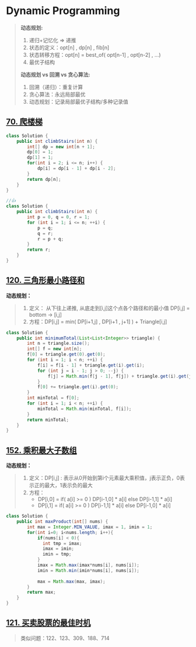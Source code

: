 # Dynamic Programming

> **动态规划:**
>
> 1. 递归+记忆化	=> 递推
> 2. 状态的定义：opt[n] , dp[n] , fib[n]
> 3. 状态转移方程：opt[n] = best_of( opt[n-1] , opt[n-2] , ...)
> 4. 最优子结构
>
> **动态规划 vs 回溯 vs 贪心算法:**
>
> 1. 回溯（递归）：重复计算
> 2. 贪心算法：永远局部最优
> 3. 动态规划：记录局部最优子结构/多种记录值

## [70. 爬楼梯](https://leetcode.cn/problems/climbing-stairs/)

```java
class Solution {
    public int climbStairs(int n) {
        int[] dp = new int[n + 1];
        dp[0] = 1;
        dp[1] = 1;
        for(int i = 2; i <= n; i++) {
            dp[i] = dp[i - 1] + dp[i - 2];
        }
        return dp[n];
    }
}

//👍 
class Solution {
    public int climbStairs(int n) {
        int p = 0, q = 0, r = 1;
        for (int i = 1; i <= n; ++i) {
            p = q; 
            q = r; 
            r = p + q;
        }
        return r;
    }
}
```

## [120. 三角形最小路径和](https://leetcode.cn/problems/triangle/)

**动态规划：**

> 1. 定义： 从下往上递推, 从底走到[i,j]这个点各个路径和的最小值	DP[i,j] = bottom -> [i,j]
> 2. 方程：DP[i,j] = min( DP[i+1,j] , DP[i+1 , j+1] ) + Triangle[i,j]

```java
class Solution {
    public int minimumTotal(List<List<Integer>> triangle) {
        int n = triangle.size();
        int[] f = new int[n];
        f[0] = triangle.get(0).get(0);
        for (int i = 1; i < n; ++i) {
            f[i] = f[i - 1] + triangle.get(i).get(i);
            for (int j = i - 1; j > 0; --j) {
                f[j] = Math.min(f[j - 1], f[j]) + triangle.get(i).get(j);
            }
            f[0] += triangle.get(i).get(0);
        }
        int minTotal = f[0];
        for (int i = 1; i < n; ++i) {
            minTotal = Math.min(minTotal, f[i]);
        }
        return minTotal;
    }
}
```

## [152. 乘积最大子数组](https://leetcode.cn/problems/maximum-product-subarray/)

**动态规划：**

> 1. 定义：DP[i,j] : 表示从0开始到第i个元素最大乘积值，j表示正负，0表示正的最大，1表示负的最大
> 2. 方程：
>    - DP[i,0] = if( a[i] >= 0 ) DP[i-1,0] * a[i]	else	 DP[i-1,1] * a[i]
>    - DP[i,1] = if( a[i] >= 0 ) DP[i-1,1] * a[i]    else     DP[i-1,0] * a[i]

```java
class Solution {
    public int maxProduct(int[] nums) {
        int max = Integer.MIN_VALUE, imax = 1, imin = 1;
        for(int i=0; i<nums.length; i++){
            if(nums[i] < 0){ 
              int tmp = imax;
              imax = imin;
              imin = tmp;
            }
            imax = Math.max(imax*nums[i], nums[i]);
            imin = Math.min(imin*nums[i], nums[i]);
            
            max = Math.max(max, imax);
        }
        return max;
    }
}
```

## [121. 买卖股票的最佳时机](https://leetcode.cn/problems/best-time-to-buy-and-sell-stock/)

> 类似问题：122、123、309、188、714

```java
```







